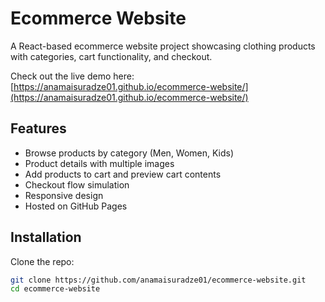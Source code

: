 # Ecommerce Website

A React-based ecommerce website project showcasing clothing products with categories, cart functionality, and checkout.

Check out the live demo here: [https://anamaisuradze01.github.io/ecommerce-website/](https://anamaisuradze01.github.io/ecommerce-website/)
## Features
- Browse products by category (Men, Women, Kids)
- Product details with multiple images
- Add products to cart and preview cart contents
- Checkout flow simulation
- Responsive design
- Hosted on GitHub Pages

## Installation

Clone the repo:
   ```bash
   git clone https://github.com/anamaisuradze01/ecommerce-website.git
   cd ecommerce-website
